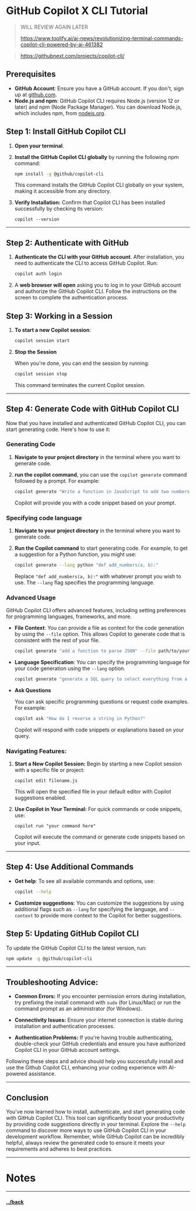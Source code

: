# GitHub Copilot X CLI Tutorial

> WILL REVIEW AGAIN LATER
> 
> https://www.toolify.ai/ai-news/revolutionizing-terminal-commands-copilot-cli-powered-by-ai-461382

> https://githubnext.com/projects/copilot-cli/

## Prerequisites

- **GitHub Account**: Ensure you have a GitHub account. If you don't, sign up at [github.com](https://github.com/).
- **Node.js and npm**: GitHub Copilot CLI requires Node.js (version 12 or later) and npm (Node Package Manager). You can download Node.js, which includes npm, from [nodejs.org](https://nodejs.org/).

## Step 1: Install GitHub Copilot CLI

1. **Open your terminal**.
2. **Install the GitHub Copilot CLI globally** by running the following npm command:

   ```sh
   npm install -g @github/copilot-cli
   ```

   This command installs the GitHub Copilot CLI globally on your system, making it accessible from any directory.

3. **Verify Installation:** Confirm that Copilot CLI has been installed successfully by checking its version:
   ```
   copilot --version
   ```

---

## Step 2: Authenticate with GitHub

1. **Authenticate the CLI with your GitHub account**. After installation, you need to authenticate the CLI to access GitHub Copilot. Run:

   ```sh
   copilot auth login
   ```

2. A **web browser will open** asking you to log in to your GitHub account and authorize the GitHub Copilot CLI. Follow the instructions on the screen to complete the authentication process.



## Step 3: Working in a Session

1. **To start a new Copilot session**:

    ```bash
    copilot session start
    ```

2. **Stop the Session**
    
    When you're done, you can end the session by running:

    ```bash
    copilot session stop
    ```

    This command terminates the current Copilot session.


---

## Step 4: Generate Code with GitHub Copilot CLI

Now that you have installed and authenticated GitHub Copilot CLI, you can start generating code. Here's how to use it:

### Generating Code

1. **Navigate to your project directory** in the terminal where you want to generate code.

2. **run the copilot command**, you can use the `copilot generate` command followed by a prompt. For example:

    ```bash
    copilot generate "Write a function in JavaScript to add two numbers"
    ```

    Copilot will provide you with a code snippet based on your prompt.


### Specifying code language

1. **Navigate to your project directory** in the terminal where you want to generate code.

2. **Run the Copilot command** to start generating code. For example, to get a suggestion for a Python function, you might use:

   ```sh
   copilot generate --lang python "def add_numbers(a, b):"
   ```

   Replace `"def add_numbers(a, b):"` with whatever prompt you wish to use. The `--lang` flag specifies the programming language.


### Advanced Usage

GitHub Copilot CLI offers advanced features, including setting preferences for programming languages, frameworks, and more.

- **File Context**: You can provide a file as context for the code generation by using the `--file` option. This allows Copilot to generate code that is consistent with the rest of your file.

    ```bash
    copilot generate "add a function to parse JSON" --file path/to/yourfile.js
    ```

- **Language Specification**: You can specify the programming language for your code generation using the `--lang` option.

    ```bash
    copilot generate "generate a SQL query to select everything from a table" --lang sql
    ```

- **Ask Questions**

    You can ask specific programming questions or request code examples. For example:

    ```bash
    copilot ask "How do I reverse a string in Python?"
    ```
    Copilot will respond with code snippets or explanations based on your query.

### Navigating Features:

1. **Start a New Copilot Session:** Begin by starting a new Copilot session with a specific file or project:
   ```
   copilot edit filename.js
   ```
   This will open the specified file in your default editor with Copilot suggestions enabled.

2. **Use Copilot in Your Terminal:** For quick commands or code snippets, use:
   ```
   copilot run "your command here"
   ```
   Copilot will execute the command or generate code snippets based on your input.


---
## Step 4: Use Additional Commands

- **Get help**: To see all available commands and options, use:

  ```sh
  copilot --help
  ```

- **Customize suggestions**: You can customize the suggestions by using additional flags such as `--lang` for specifying the language, and `--context` to provide more context to the Copilot for better suggestions.

## Step 5: Updating GitHub Copilot CLI

To update the GitHub Copilot CLI to the latest version, run:

```sh
npm update -g @github/copilot-cli
```

---
## Troubleshooting Advice:

- **Common Errors:** If you encounter permission errors during installation, try prefixing the install command with `sudo` (for Linux/Mac) or run the command prompt as an administrator (for Windows).

- **Connectivity Issues:** Ensure your internet connection is stable during installation and authentication processes.

- **Authentication Problems:** If you're having trouble authenticating, double-check your GitHub credentials and ensure you have authorized Copilot CLI in your GitHub account settings.

Following these steps and advice should help you successfully install and use the Github Copilot CLI, enhancing your coding experience with AI-powered assistance.


---
## Conclusion

You've now learned how to install, authenticate, and start generating code with GitHub Copilot CLI. This tool can significantly boost your productivity by providing code suggestions directly in your terminal. Explore the `--help` command to discover more ways to use GitHub Copilot CLI in your development workflow. Remember, while GitHub Copilot can be incredibly helpful, always review the generated code to ensure it meets your requirements and adheres to best practices.


--- 
# Notes
> 

---

#### [../back](../README.md)
